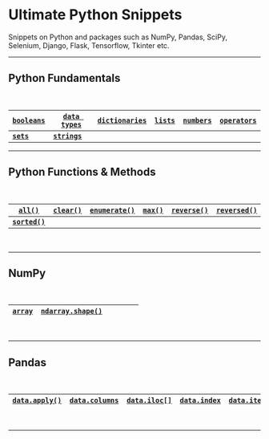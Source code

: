 # Ultimate Python Snippets
Snippets on Python and packages such as NumPy, Pandas, SciPy, Selenium, Django, Flask, Tensorflow, Tkinter etc.

---

## Python Fundamentals

<br>

| **[`booleans`](https://github.com/hevalhazalkurt/Ultimate_Python_Snippets/blob/master/python/python_booleans.md)** | **[`data types`](https://github.com/hevalhazalkurt/Ultimate_Python_Snippets/blob/master/python/python_data_types.md)** | **[`dictionaries`](https://github.com/hevalhazalkurt/Ultimate_Python_Snippets/blob/master/python/python_dictionaries.md)** | **[`lists`](https://github.com/hevalhazalkurt/Ultimate_Python_Snippets/blob/master/python/python_lists.md)** | **[`numbers`](https://github.com/hevalhazalkurt/Ultimate_Python_Snippets/blob/master/python/python_numbers.md)** | **[`operators`](https://github.com/hevalhazalkurt/Ultimate_Python_Snippets/blob/master/python/python_operators.md)** |
|--|--|--|--|--|--|
|**[`sets`](https://github.com/hevalhazalkurt/Ultimate_Python_Snippets/blob/master/python/python_sets.md)**| **[`strings`](https://github.com/hevalhazalkurt/Ultimate_Python_Snippets/blob/master/python/python_strings.md)** | | | | |


---

## Python Functions & Methods

<br>

| **[`all()`](https://github.com/hevalhazalkurt/Ultimate_Python_Snippets/blob/master/python/python_all.md)** | **[`clear()`]()** | **[`enumerate()`](https://github.com/hevalhazalkurt/Ultimate_Python_Snippets/blob/master/python/python_enumerate.md)** | **[`max()`](https://github.com/hevalhazalkurt/Ultimate_Python_Snippets/blob/master/python/python_max.md)** | **[`reverse()`](https://github.com/hevalhazalkurt/Ultimate_Python_Snippets/blob/master/python/python_reverse.md)** | **[`reversed()`](https://github.com/hevalhazalkurt/Ultimate_Python_Snippets/blob/master/python/python_reversed.md)** |
|--|--|--|--|--|--|
|**[`sorted()`](https://github.com/hevalhazalkurt/Ultimate_Python_Snippets/blob/master/python/python_sorted.md)**| | | | | |

<br>

---

## NumPy

<br>

| **[`array`](https://github.com/hevalhazalkurt/Ultimate_Python_Snippets/blob/master/numpy/numpy_array.md)** | **[`ndarray.shape()`](https://github.com/hevalhazalkurt/Ultimate_Python_Snippets/blob/master/numpy/numpy_shape.md)** | | | | |
|--|--|--|--|--|--|


<br>

---


## Pandas

<br>

| **[`data.apply()`](https://github.com/hevalhazalkurt/Ultimate_Python_Snippets/blob/master/pandas/pandas_apply.md)** | **[`data.columns`](https://github.com/hevalhazalkurt/Ultimate_Python_Snippets/blob/master/pandas/pandas_columns.md)** | **[`data.iloc[]`](https://github.com/hevalhazalkurt/Ultimate_Python_Snippets/blob/master/pandas/pandas_iloc.md)** | **[`data.index`](https://github.com/hevalhazalkurt/Ultimate_Python_Snippets/blob/master/pandas/pandas_index.md)** | **[`data.iterrows()`](https://github.com/hevalhazalkurt/Ultimate_Python_Snippets/blob/master/pandas/pandas_iterrows.md)** | **[`data.loc[]`](https://github.com/hevalhazalkurt/Ultimate_Python_Snippets/blob/master/pandas/pandas_loc.md)**  |
|--|--|--|--|--|--|


<br>

---
